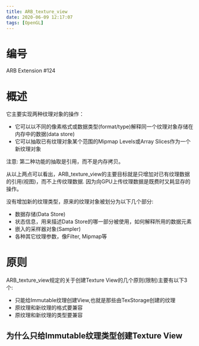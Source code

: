 ```yaml
---
title: ARB_texture_view
date: 2020-06-09 12:17:07
tags: [OpenGL]
---
```


# 编号

ARB Extension #124

# 概述

它主要实现两种纹理对象的操作：
- 它可以以不同的像素格式或数据类型(format/type)解释同一个纹理对象存储在内存中的数据(data store)
- 它可以抽取已有纹理对象某个范围的Mipmap Levels或Array Slices作为一个新纹理对象

注意: 第二种功能的抽取是引用，而不是内存拷贝。

从以上两点可以看出，ARB_texture_view的主要目标就是只增加对已有纹理数据的引用(视图)，而不上传纹理数据.
因为向GPU上传纹理数据是既费时又耗显存的操作。

没有增加新的纹理类型，原来的纹理对象被划分为以下几个部分:
- 数据存储(Data Store)
- 状态信息，用来描述Data Store的哪一部分被使用，如何解释所用的数据元素
- 嵌入的采样器对象(Sampler)
- 各种其它纹理参数，像Filter, Mipmap等

# 原则
ARB_texture_view规定的关于创建Texture View的几个原则(限制)主要有以下3个:
- 只能给Immutable纹理创建View,也就是那些由TexStorage创建的纹理
- 原纹理和新纹理的格式要兼容
- 原纹理和新纹理的类型要兼容

## 为什么只给Immutable纹理类型创建Texture View

